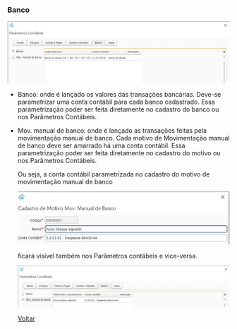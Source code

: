 ### Banco

![](images/contabilidade_parametro_contabil_banco.jpg)



- Banco: onde é lançado os valores das transações bancárias. Deve-se parametrizar uma conta contábil para cada banco cadastrado. Essa parametrização poder ser feita diretamente no cadastro do banco ou nos Parâmetros Contábeis.

  

- Mov. manual de banco: onde é lançado as transações feitas pela movimentação manual de banco. Cada motivo de Movimentação manual de banco deve ser amarrado há uma conta contábil. Essa parametrização poder ser feita diretamente no cadastro do motivo ou nos Parâmetros Contábeis.

  Ou seja, a conta contábil parametrizada no cadastro do motivo de movimentação manual de banco

  ![](images/contabilidade_parametro_contabil_banco_cadastro.jpg)
  
  ficará visível também nos Parâmetros contábeis e vice-versa.
  
  ![](images/contabilidade_parametro_contabil_banco_cadastro2.jpg)
  
  
  
  
  
  [Voltar](contabilidade.md)

